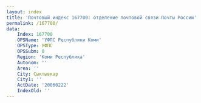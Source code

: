 ```yaml
---
layout: index
title: 'Почтовый индекс 167700: отделение почтовой связи Почты России'
permalink: /167700/
data:
    Index: 167700
    OPSName: 'УФПС Республики Коми'
    OPSType: УФПС
    OPSSubm: 0
    Region: 'Коми Республика'
    Autonom: ''
    Area: ''
    City: Сыктывкар
    City1: ''
    ActDate: '20060222'
    IndexOld: ''
---
```

